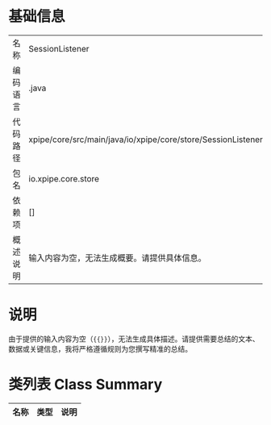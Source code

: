 # 基础信息

|      |      |
|------|------|
| 名称 | SessionListener |
| 编码语言 | .java |
| 代码路径 | xpipe/core/src/main/java/io/xpipe/core/store/SessionListener.java |
| 包名 | io.xpipe.core.store |
| 依赖项 | [] |
| 概述说明 | 输入内容为空，无法生成概要。请提供具体信息。 |

# 说明

由于提供的输入内容为空（`{{}}`），无法生成具体描述。请提供需要总结的文本、数据或关键信息，我将严格遵循规则为您撰写精准的总结。

# 类列表 Class Summary

| 名称   | 类型  | 说明 |
|-------|------|-------------|




